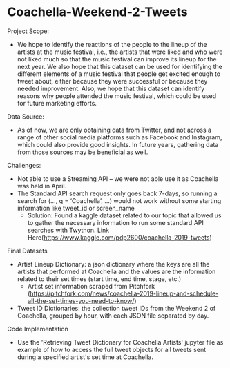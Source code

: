 # Coachella-Weekend-2-Tweets

Project Scope: 
- We hope to identify the reactions of the people to the lineup of the artists at the music festival, i.e., the artists that were liked and who were not liked much so that the music festival can improve its lineup for the next year. We also hope that this dataset can be used for identifying the different elements of a music festival that people get excited enough to tweet about, either because they were successful or because they needed improvement. Also, we hope that this dataset can identify reasons why people attended the music festival, which could be used for future marketing efforts.

Data Source:
- As of now, we are only obtaining data from Twitter, and not across a range of other social media platforms such as Facebook and Instagram, which could also provide good insights. In future years, gathering data from those sources may be beneficial as well.

Challenges:
- Not able to use a Streaming API – we were not able use it as Coachella was held in April.
- The Standard API search request only goes back 7-days, so running a search for (…, q = ‘Coachella’, …) would not work without some starting information like tweet_id or screen_name
  - Solution: Found a kaggle dataset related to our topic that allowed us to gather the necessary information to run some standard API searches with Twython. Link Here(https://www.kaggle.com/pdp2600/coachella-2019-tweets)

Final Datasets
- Artist Lineup Dictionary: a json dictionary where the keys are all the artists that performed at Coachella and the values are the information related to their set times (start time, end time, stage, etc.)
  - Artist set information scraped from Pitchfork (https://pitchfork.com/news/coachella-2019-lineup-and-schedule-all-the-set-times-you-need-to-know/)
- Tweet ID Dictionaries: the collection tweet IDs from the Weekend 2 of Coachella, grouped by hour, with each JSON file separated by day.

Code Implementation
- Use the 'Retrieving Tweet Dictionary for Coachella Artists' jupyter file as example of how to access the full tweet objects for all tweets sent during a specified artist's set time at Coachella.






